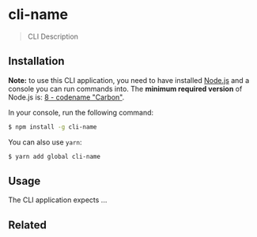 # cli-name

<!-- ![](https://img.shields.io/github/license/niktekusho/cli-name.svg) [![](https://img.shields.io/npm/v/cli-name.svg)](https://www.npmjs.com/package/cli-name) [![Build Status](https://travis-ci.org/niktekusho/cli-name.svg?branch=master)](https://travis-ci.org/niktekusho/cli-name) [![](https://img.shields.io/node/v/cli-name.svg)](https://www.npmjs.com/package/cli-name) [![XO code style](https://img.shields.io/badge/code_style-XO-5ed9c7.svg)](https://github.com/sindresorhus/xo) [![](https://img.shields.io/bundlephobia/minzip/cli-name.svg)](https://bundlephobia.com/result?p=cli-name) -->

> CLI Description

## Installation

**Note:** to use this CLI application, you need to have installed [Node.js](https://nodejs.org/) and a console you can run commands into. The **minimum required version** of Node.js is: [8 - codename "Carbon"](https://github.com/nodejs/Release#release-schedule).

In your console, run the following command:

```sh
$ npm install -g cli-name
```

You can also use `yarn`:

```sh
$ yarn add global cli-name
```

## Usage

The CLI application expects ...

## Related

<!-- -   [library](https://github.com/niktekusho/library). -->
